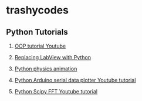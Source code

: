 # trashycodes

## Python Tutorials

1) [OOP tutorial Youtube](https://www.youtube.com/watch?v=v_Jp11xqCzg&list=PLzMcBGfZo4-l1MqB1zoYfqzlj_HH-ZzXt&index=1)

2) [Replacing LabView with Python](http://forembed.com/replacing-labview-with-python-1.html)

3) [Python physics animation](https://jakevdp.github.io/blog/2012/08/18/matplotlib-animation-tutorial/)

4) [Python Arduino serial data plotter Youtube tutorial ](https://www.youtube.com/watch?v=0V-6pu1Gyp8)

5) [Python Scipy FFT Youtube tutorial](https://www.youtube.com/watch?v=UjUKaQKniLM)
